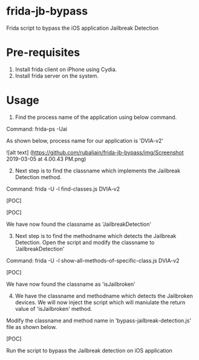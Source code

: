 # frida-jb-bypass
Frida script to bypass the iOS application Jailbreak Detection

# Pre-requisites

1. Install frida client on iPhone using Cydia.
2. Install frida server on the system.

# Usage

1. Find the process name of the application using below command.

Command: frida-ps -Uai

As shown below, process name for our application is 'DVIA-v2'

![alt text] (https://github.com/rubaljain/frida-jb-bypass/img/Screenshot 2019-03-05 at 4.00.43 PM.png)


2. Next step is to find the classname which implements the Jailbreak Detection method.

Command: frida -U -l find-classes.js DVIA-v2

[POC]

[POC]

We have now found the classname as 'JailbreakDetection'

3. Next step is to find the methodname which detects the Jailbreak Detection. Open the script and modify the classname to 'JailbreakDetection'

Command: frida -U -l show-all-methods-of-specific-class.js DVIA-v2

[POC]

We have now found the classname as 'isJailbroken'

4. We have the classname and methodname which detects the Jailbroken devices. We will now inject the script which will maniulate the return value of 'isJailbroken' method.

Modify the classname and method name in 'bypass-jailbreak-detection.js' file as shown below.

[POC]

Run the script to bypass the Jailbreak detection on iOS application

